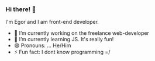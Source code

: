 ### Hi there! 👋

I'm Egor and I am front-end developer.

- 🔭 I’m currently working on the freelance web-developer
- 🌱 I’m currently learning JS. It's really fun!
- 😄 Pronouns: ... He/Him
- ⚡ Fun fact: I dont know programming =/

